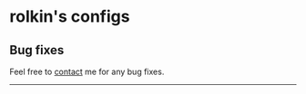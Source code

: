 rolkin's configs
================

## Bug fixes

Feel free to [contact](https://github.com/rolkin/configs) me for any bug fixes.

-----------
